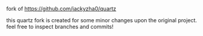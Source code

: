 
fork of https://github.com/jackyzha0/quartz

this quartz fork is created for some minor changes upon the original project.\
feel free to inspect branches and commits!
